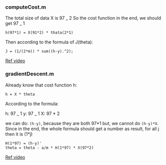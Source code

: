 ### computeCost.m

The total size of data X is 97 _ 2
So the cost function in the end, we should get 97 _ 1

```
h(97*1) = X(91*2) * thata(2*1)
```

Then according to the formula of J(theta):

```
J = (1/(2*m)) * sum((h-y).^2);
```

[Ref video](https://www.youtube.com/watch?v=QHpKxM5Bho0)

### gradientDescent.m

Already know that cost function h:

```
h = X * theta
```

According to the formula:

h: 97 _ 1
y: 97 _ 1
X: 97 \* 2

we can do: `(h-y)`, because they are both 97*1
but, we cannot do
`(h-y)*X`. Since in the end, the whole formula should get a number as result, for all j then it is (1\*j)

```
H(1*97) = (h-y)'
theta = theta - a/m * H(1*97) * X(97*2)
```

[Ref video](https://www.youtube.com/watch?v=GrCt09z3EsI)
